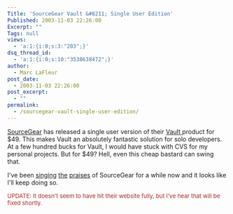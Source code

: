 ```yaml
---
Title: 'SourceGear Vault &#8211; Single User Edition'
Published: 2003-11-03 22:26:00
Excerpt: ""
Tags: null
views:
  - 'a:1:{i:0;s:3:"203";}'
dsq_thread_id:
  - 'a:1:{i:0;s:10:"3538638472";}'
author:
  - Marc LaFleur
post_date:
  - 2003-11-03 22:26:00
post_excerpt:
  - ""
permalink:
  - /sourcegear-vault-single-user-edition/
---
```

<p><a href="http://www.sourcegear.com">SourceGear</a> has released a single user version of their <a href="http://www.sourcegear.com/vault">Vault </a>product for $49. This makes Vault an absolutely fantastic solution for solo developers. At a few hundred bucks for Vault, I would have stuck with CVS for my personal projects. But for $49? Hell, even this cheap bastard can swing that.</p>
<p>I've been <a href="http://weblogs.asp.net/mlafleur/posts/34405.aspx">singing</a> <a href="http://weblogs.asp.net/mlafleur/posts/9665.aspx">the</a> <a href="http://weblogs.asp.net/mlafleur/posts/9992.aspx">praises</a> of SourceGear for a while now and it looks like I'll keep doing so. </p>
<p><font color=#a52a2a size=2>UPDATE: It doesn't seem to have hit their website fully, but I've hear that will be fixed shortly.</font></p>